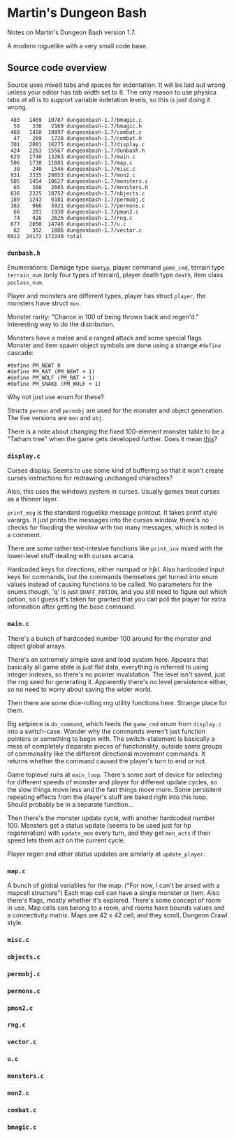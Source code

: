 Martin's Dungeon Bash
=====================

Notes on Martin's Dungeon Bash version 1.7.

A modern roguelike with a very small code base.

Source code overview
--------------------

Source uses mixed tabs and spaces for indentation. It will be laid
out wrong unless your editor has tab width set to 8. The only reason
to use physica tabs at all is to support variable indetation
levels, so this is just doing it wrong.

     483   1469  10787 dungeonbash-1.7/bmagic.c
      59    330   2169 dungeonbash-1.7/bmagic.h
     468   1450  10897 dungeonbash-1.7/combat.c
      47    269   1728 dungeonbash-1.7/combat.h
     701   2001  16275 dungeonbash-1.7/display.c
     424   2203  15567 dungeonbash-1.7/dunbash.h
     629   1740  13263 dungeonbash-1.7/main.c
     506   1730  11881 dungeonbash-1.7/map.c
      38    240   1546 dungeonbash-1.7/misc.c
     931   3335  20853 dungeonbash-1.7/mon2.c
     505   1454  10627 dungeonbash-1.7/monsters.c
      65    388   2605 dungeonbash-1.7/monsters.h
     826   2225  18752 dungeonbash-1.7/objects.c
     189   1243   8181 dungeonbash-1.7/permobj.c
     162    986   5921 dungeonbash-1.7/permons.c
      66    281   1930 dungeonbash-1.7/pmon2.c
      74    426   2626 dungeonbash-1.7/rng.c
     677   2050  14746 dungeonbash-1.7/u.c
      62    352   1886 dungeonbash-1.7/vector.c
    6912  24172 172240 total

### `dunbash.h`

Enumerations: Damage type `damtyp`, player command `game_cmd`,
terrain type `terrain_num` (only four types of terrain), player
death type `death`, item class `poclass_num`.

Player and monsters are different types, player has struct `player`,
the monsters have struct `mon`.

Monster rarity: "Chance in 100 of being thrown back and regen'd."
Interesting way to do the distribution.

Monsters have a melee and a ranged attack and some special flags.
Monster and item spawn object symbols are done using a strange
`#define` cascade:

    #define PM_NEWT 0
    #define PM_RAT (PM_NEWT + 1)
    #define PM_WOLF (PM_RAT + 1)
    #define PM_SNAKE (PM_WOLF + 1)

Why not just use enum for these?

Structs `permon` and `permobj` are used for the monster and object
generation. The live versions are `mon` and `obj`.

There is a note about changing the fixed 100-element monster table
to be a "Tatham tree" when the game gets developed further. Does it
mean
[this](http://www.chiark.greenend.org.uk/~sgtatham/algorithms/cbtree.html)?

### `display.c`

Curses display. Seems to use some kind of buffering so that it won't
create curses instructions for redrawing unchanged characters?

Also, this uses the windows system in curses. Usually games treat
curses as a thinner layer.

`print_msg` is the standard roguelike message printout. It takes
printf style varargs. It just prints the messages into the curses
window, there's no checks for flooding the window with too many
messages, which is noted in a comment.

There are some rather text-intesive functions like `print_inv` mixed
with the lower-level stuff dealing with curses arcana.

Hardcoded keys for directions, either numpad or hjkl. Also hardcoded
input keys for commands, but the commands themselves get turned into
enum values instead of causing functions to be called. No parameters
for the enums though, 'q' is just `QUAFF_POTION`, and you still need
to figure out which potion, so I guess it's taken for granted that
you can poll the player for extra information after getting the base
command.

### `main.c`

There's a bunch of hardcoded number 100 around for the monster and
object global arrays.

There's an extremely simple save and load system here. Appears that
basically all game state is just flat data, everything is
referred to using integer indexes, so there's no pointer
invalidation. The level isn't saved, just the rng seed for
generating it. Apparently there's no level persistence either, so no
need to worry about saving the wider world.

Then there are some dice-rolling rng utility functions here. Strange
place for them.

Big setpiece is `do_command`, which feeds the `game_cmd` enum from
`display.c` into a switch-case. Wonder why the commands weren't just
function pointers or something to begin with. The switch-statement
is basically a mess of completely disparate pieces of functionality,
outside some groups of commonality like the different directional
movement commands. It returns whether the command caused the
player's turn to end or not.

Game toplevel runs at `main_loop`. There's some sort of device for
selecting for different speeds of monster and player for different
update cycles, so the slow things move less and the fast things move
more. Some persistent repeating effects from the player's stuff are
baked right into this loop. Should probably be in a separate
function...

Then there's the monster update cycle, with another hardcoded number
100. Monsters get a status update (seems to be used just for hp
regeneration) with `update_mon` every turn, and they get `mon_acts`
if their speed lets them act on the current cycle.

Player regen and other status updates are similarly at
`update_player`.

### `map.c`

A bunch of global variables for the map. ("For now, I can't be
arsed with a mapcell structure") Each map cell can have a single
monster or item. Also there's flags, mostly whether it's explored.
There's some concept of room in use. Map cells can belong to a room,
and rooms have bounds values and a connectivity matrix. Maps are 42
x 42 cell, and they scroll, Dungeon Crawl style.

### `misc.c`
### `objects.c`
### `permobj.c`
### `permons.c`
### `pmon2.c`
### `rng.c`
### `vector.c`
### `u.c`
### `monsters.c`
### `mon2.c`
### `combat.c`
### `bmagic.c`
